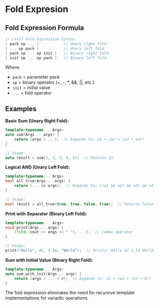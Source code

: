 # Fold Expresion

## Fold Expression Formula

```cpp
// C++17 Fold Expression Syntax:
( pack op ... )           // Unary right fold
( ... op pack )           // Unary left fold  
( pack op ... op init )   // Binary right fold
( init op ... op pack )   // Binary left fold
```

Where:

- `pack` = parameter pack
- `op` = binary operator (+, -, *, &&, ||, etc.)
- `init` = initial value
- `...` = fold operator

## Examples

**Basic Sum (Unary Right Fold):**

```cpp
template<typename... Args>
auto sum(Args... args) {
    return (args + ...);  // Expands to: a1 + (a2 + (a3 + a4))
}

// Usage:
auto result = sum(1, 2, 3, 4, 5);  // Returns 15
```

**Logical AND (Unary Left Fold):**

```cpp
template<typename... Args>
bool all_true(Args... args) {
    return (... && args);  // Expands to: ((a1 && a2) && a3) && a4
}

// Usage:
bool result = all_true(true, true, false, true);  // Returns false
```

**Print with Separator (Binary Left Fold):**

```cpp
template<typename... Args>
void print(Args... args) {
    ((std::cout << args << " "), ...);  // Comma operator
}

// Usage:
print("Hello", 42, 3.14, "World");  // Prints: Hello 42 3.14 World
```

**Sum with Initial Value (Binary Right Fold):**

```cpp
template<typename... Args>
auto sum_with_init(Args... args) {
    return (args + ... + 0);  // Expands to: a1 + (a2 + (a3 + 0))
}
```

The fold expression eliminates the need for recursive template implementations
for variadic operations.
